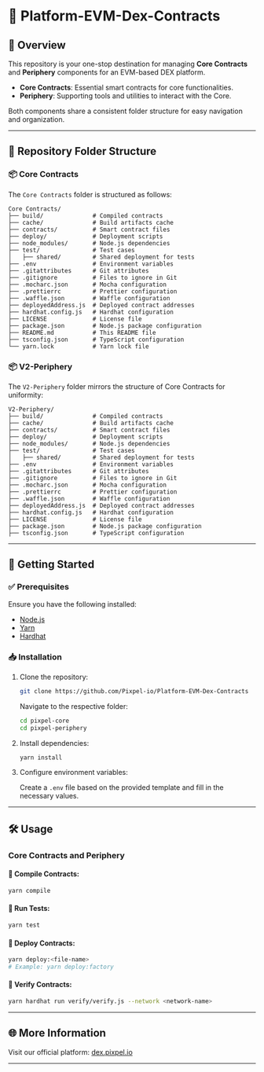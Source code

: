 # 🚀 Platform-EVM-Dex-Contracts  

## 🌟 Overview  

This repository is your one-stop destination for managing **Core Contracts** and **Periphery** components for an EVM-based DEX platform.  

- **Core Contracts**: Essential smart contracts for core functionalities.  
- **Periphery**: Supporting tools and utilities to interact with the Core.  

Both components share a consistent folder structure for easy navigation and organization.  

---

## 📂 Repository Folder Structure  

### 📦 Core Contracts  

The `Core Contracts` folder is structured as follows:  

```plaintext  
Core Contracts/  
├── build/              # Compiled contracts  
├── cache/              # Build artifacts cache  
├── contracts/          # Smart contract files  
├── deploy/             # Deployment scripts  
├── node_modules/       # Node.js dependencies  
├── test/               # Test cases  
│   ├── shared/         # Shared deployment for tests  
├── .env                # Environment variables  
├── .gitattributes      # Git attributes  
├── .gitignore          # Files to ignore in Git  
├── .mocharc.json       # Mocha configuration  
├── .prettierrc         # Prettier configuration  
├── .waffle.json        # Waffle configuration  
├── deployedAddress.js  # Deployed contract addresses  
├── hardhat.config.js   # Hardhat configuration  
├── LICENSE             # License file  
├── package.json        # Node.js package configuration  
├── README.md           # This README file  
├── tsconfig.json       # TypeScript configuration  
└── yarn.lock           # Yarn lock file  
```  

### 📦 V2-Periphery  

The `V2-Periphery` folder mirrors the structure of Core Contracts for uniformity:  

```plaintext  
V2-Periphery/  
├── build/              # Compiled contracts  
├── cache/              # Build artifacts cache  
├── contracts/          # Smart contract files  
├── deploy/             # Deployment scripts  
├── node_modules/       # Node.js dependencies  
├── test/               # Test cases  
│   ├── shared/         # Shared deployment for tests  
├── .env                # Environment variables  
├── .gitattributes      # Git attributes  
├── .gitignore          # Files to ignore in Git  
├── .mocharc.json       # Mocha configuration  
├── .prettierrc         # Prettier configuration  
├── .waffle.json        # Waffle configuration  
├── deployedAddress.js  # Deployed contract addresses  
├── hardhat.config.js   # Hardhat configuration  
├── LICENSE             # License file  
├── package.json        # Node.js package configuration  
├── tsconfig.json       # TypeScript configuration  
```  

---

## 🚀 Getting Started  

### ✅ Prerequisites  

Ensure you have the following installed:  
- [Node.js](https://nodejs.org/)  
- [Yarn](https://yarnpkg.com/)  
- [Hardhat](https://hardhat.org/)  

### 📥 Installation  

1. Clone the repository:  

   ```bash  
   git clone https://github.com/Pixpel-io/Platform-EVM-Dex-Contracts  
   ```  

   Navigate to the respective folder:  
   ```bash  
   cd pixpel-core  
   cd pixpel-periphery  
   ```  

2. Install dependencies:  

   ```bash  
   yarn install  
   ```  

3. Configure environment variables:  

   Create a `.env` file based on the provided template and fill in the necessary values.  

---

## 🛠️ Usage  

### Core Contracts and Periphery  

#### 📌 Compile Contracts:  
```bash  
yarn compile  
```  

#### 📌 Run Tests:  
```bash  
yarn test  
```  

#### 📌 Deploy Contracts:  
```bash  
yarn deploy:<file-name>  
# Example: yarn deploy:factory  
```  

#### 📌 Verify Contracts:  
```bash  
yarn hardhat run verify/verify.js --network <network-name>  
```  

---

## 🌐 More Information  

Visit our official platform: [dex.pixpel.io](https://dex.pixpel.io/)  

---  
